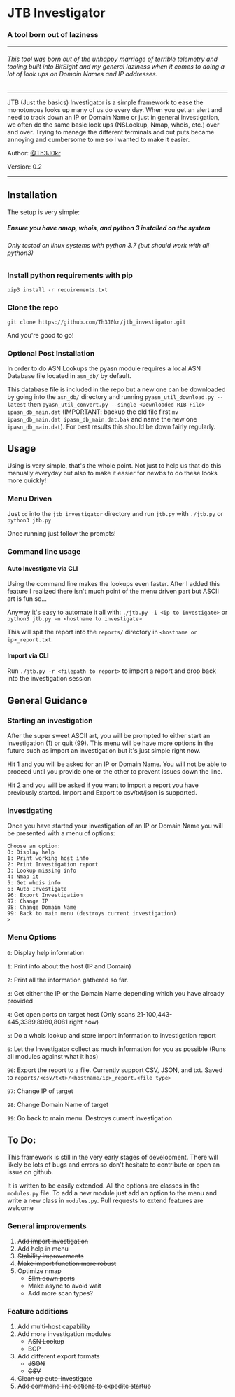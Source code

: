 # JTB Investigator

### A tool born out of laziness
------

###### This tool was born out of the unhappy marriage of terrible telemetry and tooling built into BitSight and my general laziness when it comes to doing a lot of look ups on Domain Names and IP addresses.

------

JTB (Just the basics) Investigator is a simple framework to ease the monotonous looks up many of us do every day. When you get an alert and need to track down an IP or Domain Name or just in general investigation, we often do the same basic look ups (NSLookup, Nmap, whois, etc.) over and over. Trying to manage the different terminals and out puts became annoying and cumbersome to me so I wanted to make it easier.

Author: [@Th3J0kr](https://twitter.com/Th3J0kr)

Version: 0.2

------

## Installation

The setup is very simple:

##### Ensure you have nmap, whois, and python 3 installed on the system
###### *Only tested on linux systems with python 3.7 (but should work with all python3)*

### Install python requirements with pip
`pip3 install -r requirements.txt`

### Clone the repo
`git clone https://github.com/Th3J0kr/jtb_investigator.git`

And you're good to go!

### Optional Post Installation
In order to do ASN Lookups the pyasn module requires a local ASN Database file located in `asn_db/` by default.

This database file is included in the repo but a new one can be downloaded by going into the `asn_db/` directory and running `pyasn_util_download.py --latest` then `pyasn_util_convert.py --single <Downloaded RIB File> ipasn_db_main.dat` (IMPORTANT: backup the old file first `mv ipasn_db_main.dat ipasn_db_main.dat.bak` and name the new one `ipasn_db_main.dat`). For best results this should be down fairly regularly.

## Usage

Using is very simple, that's the whole point. Not just to help us that do this manually everyday but also to make it easier for newbs to do these looks more quickly!

### Menu Driven

Just `cd` into the `jtb_investigator` directory and run `jtb.py` with `./jtb.py` or `python3 jtb.py`

Once running just follow the prompts!

### Command line usage

#### Auto Investigate via CLI

Using the command line makes the lookups even faster. After I added this feature I realized there isn't much point of the menu driven part but ASCII art is fun so...

Anyway it's easy to automate it all with: `./jtb.py -i <ip to investigate>` or `python3 jtb.py -n <hostname to investigate>`

This will spit the report into the `reports/` directory in `<hostname or ip>_report.txt`.

#### Import via CLI

Run `./jtb.py -r <filepath to report>` to import a report and drop back into the investigation session

## General Guidance

### Starting an investigation

After the super sweet ASCII art, you will be prompted to either start an investigation (1) or quit (99). This menu will be have more options in the future such as import an investigation but it's just simple right now.

Hit 1 and you will be asked for an IP or Domain Name. You will not be able to proceed until you provide one or the other to prevent issues down the line.

Hit 2 and you will be asked if you want to import a report you have previously started. Import and Export to csv/txt/json is supported.

### Investigating

Once you have started your investigation of an IP or Domain Name you will be presented with a menu of options:

```
Choose an option:
0: Display help
1: Print working host info
2: Print Investigation report
3: Lookup missing info
4: Nmap it
5: Get whois info
6: Auto Investigate
96: Export Investigation
97: Change IP
98: Change Domain Name
99: Back to main menu (destroys current investigation)
>
```

### Menu Options

`0`: Display help information

`1`: Print info about the host (IP and Domain)

`2`: Print all the information gathered so far.

`3`: Get either the IP or the Domain Name depending which you have already provided

`4`: Get open ports on target host (Only scans 21-100,443-445,3389,8080,8081 right now)

`5`: Do a whois lookup and store import information to investigation report

`6`: Let the Investigator collect as much information for you as possible (Runs all modules against what it has)

`96`: Export the report to a file. Currently support CSV, JSON, and txt. Saved to `reports/<csv/txt>/<hostname/ip>_report.<file type>`

`97`: Change IP of target

`98`: Change Domain Name of target

`99`: Go back to main menu. Destroys current investigation

## To Do:

This framework is still in the very early stages of development. There will likely be lots of bugs and errors so don't hesitate to contribute or open an issue on github.

It is written to be easily extended. All the options are classes in the `modules.py` file. To add a new module just add an option to the menu and write a new class in `modules.py`. Pull requests to extend features are welcome

### General improvements

1. ~~Add import investigation~~
2. ~~Add help in menu~~
3. ~~Stability improvements~~
4. ~~Make import function more robust~~
5. Optimize nmap
    * ~~Slim down ports~~
    * Make async to avoid wait
    * Add more scan types?

### Feature additions

1. Add multi-host capability
2. Add more investigation modules
    * ~~ASN Lookup~~
    * BGP
3. Add different export formats
    * ~~JSON~~
    * ~~CSV~~
4. ~~Clean up auto-investigate~~
5. ~~Add command line options to expedite startup~~











